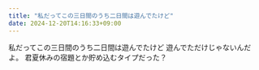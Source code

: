 ```yaml
---
title: "私だってこの三日間のうち二日間は遊んでたけど"
date: 2024-12-20T14:16:33+09:00
---
```

私だってこの三日間のうち二日間は遊んでたけど
遊んでただけじゃないんだよ。
君夏休みの宿題とか貯め込むタイプだった？
